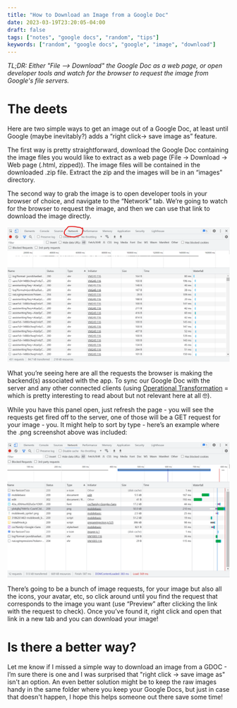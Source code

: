 ```yaml
---
title: "How to Download an Image from a Google Doc"
date: 2023-03-19T23:20:05-04:00
draft: false
tags: ["notes", "google docs", "random", "tips"]
keywords: ["random", "google docs", "google", "image", "download"]
---
```

*TL;DR: Either "File --> Download" the Google Doc as a web page, or open developer tools and watch for the browser to request the image from Google's file servers.*

# The deets
Here are two simple ways to get an image out of a Google Doc, at least until Google (maybe inevitably?) adds a “right click-> save image as” feature. 

The first way is pretty straightforward, download the Google Doc containing the image files you would like to extract as a web page (File → Download → Web page (.html, zipped)). The image files will be contained in the downloaded .zip file. Extract the zip and the images will be in an “images” directory. 

The second way to grab the image is to open developer tools in your browser of choice, and navigate to the “Network” tab. We’re going to watch for the browser to request the image, and then we can use that link to download the image directly. 

![Network Tab in Dev Tools](/gdoc/gdoc_1.png)

What you’re seeing here are all the requests the browser is making the backend(s) associated with the app. To sync our Google Doc with the server and any other connected clients (using [Operational Transformation](https://operational-transformation.github.io/) = which is pretty interesting to read about but not relevant here at all 🤓). 

While you have this panel open, just refresh the page - you will see the requests get fired off to the server, one of those will be a GET request for your image - you. It might help to sort by type - here’s an example where the .png screenshot above was included: 

![Network Tab in Dev Tools](/gdoc/gdoc_2.png)

There’s going to be a bunch of image requests, for your image but also all the icons, your avatar, etc, so click around until you find the request that corresponds to the image you want (use “Preview” after clicking the link with the request to check). Once you’ve found it, right click and open that link in a new tab and you can download your image!

# Is there a better way?
Let me know if I missed a simple way to download an image from a GDOC - I’m sure there is one and I was surprised that "right click -> save image as" isn't an option. 
An even better solution might be to keep the raw images handy in the same folder where you keep your Google Docs, but just in case that doesn't happen, I hope this helps someone out there save some time!